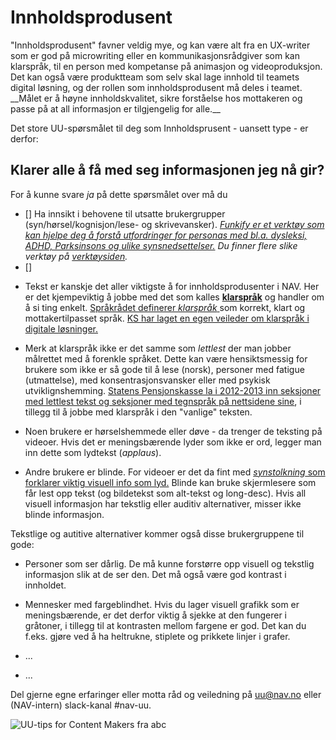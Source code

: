 # Innholdsprodusent
<p class="typo-ingress">"Innholdsprodusent" favner veldig mye, og kan være alt fra en UX-writer som er god på microwriting eller en kommunikasjonsrådgiver som kan klarspråk, til en person med kompetanse på animasjon og videoproduksjon. Det kan også være produktteam som selv skal lage innhold til teamets digital løsning, og der rollen som innholdsprodusent må deles i teamet. __Målet er å høyne innholdskvalitet, sikre forståelse hos mottakeren og passe på at all informasjon er tilgjengelig for alle.__</p>

Det store UU-spørsmålet til deg som Innholdsprusent - uansett type -  er derfor:
## Klarer alle å få med seg informasjonen jeg nå gir?

For å kunne svare _ja_ på dette spørsmålet over må du
- [] Ha innsikt i behovene til utsatte brukergrupper (syn/hørsel/kognisjon/lese- og skrivevansker). *[Funkify er et verktøy som kan hjelpe deg å forstå utfordringer for personas med bl.a. dysleksi, ADHD, Parksinsons og ulike synsnedsettelser.](https://www.funkify.org/?v=f003c44deab6) Du finner flere slike verktøy på [verktøysiden](/hvordan-faa-det-til/UU-testing/verktøykasse.md).* 
- [] 

* Tekst er kanskje det aller viktigste å for innholdsprodusenter i NAV. Her er det kjempeviktig å jobbe med det som kalles [__klarspråk__](https://www.difi.no/fagomrader-og-tjenester/klart-sprak-og-brukerinvolvering/klart-sprak) og handler om å si ting enkelt. [Språkrådet definerer _klarspråk_ ](https://www.sprakradet.no/globalassets/vi-og-vart/publikasjoner/2013-klarsprak-bm.pdf) som korrekt, klart og mottakertilpasset språk. [KS har laget en egen veileder om klarspråk i digitale løsninger.](https://www.ks.no/fagomrader/digitalisering/klart-sprak-i-digitale-selvbetjeningslosninger/) 

* Merk at klarspråk ikke er det samme som _lettlest_ der man jobber målrettet med å forenkle språket. Dette kan være hensiktsmessig for brukere som ikke er så gode til å lese (norsk), personer med fatigue (utmattelse), med konsentrasjonsvansker eller med psykisk utviklignshemming. [Statens Pensjonskasse la i 2012-2013 inn seksjoner med lettlest tekst og seksjoner med tegnspråk på nettsidene sine](https://www.sprakradet.no/upload/Klarspr%C3%A5k/Dokumenter/Klart%20vi%20kan!%20Evaluering%20av%20effektene%20av%20prosjektet%20%C2%ABKlart%20spr%C3%A5k%20i%20staten%C2%BB%202013.pdf), i tillegg til å jobbe med klarspråk i den "vanlige" teksten. 

* Noen brukere er hørselshemmede eller døve - da trenger de teksting på videoer. Hvis det er meningsbærende lyder som ikke er ord, legger man inn dette som lydtekst (_applaus_).

* Andre brukere er blinde. For videoer er det da fint med [_synstolkning_ som forklarer viktig visuell info som lyd.](https://www.youtube.com/watch?v=UTV0aL_OqKU) Blinde kan bruke skjermlesere som får lest opp tekst (og bildetekst som alt-tekst og long-desc). Hvis all visuell informasjon har tekstlig eller auditiv alternativer, misser ikke blinde informasjon. 

Tekstlige og autitive alternativer kommer også disse brukergruppene til gode:

* Personer som ser dårlig. De må kunne forstørre opp visuell og tekstlig informasjon slik at de ser den. Det må også være god kontrast i innholdet. 

* Mennesker med fargeblindhet. Hvis du lager visuell grafikk som er meningsbærende, er det derfor viktig å sjekke at den fungerer i gråtoner, i tillegg til at kontrasten mellom fargene er god. Det kan du f.eks. gjøre ved å ha heltrukne, stiplete og prikkete linjer i grafer.


* ...
* ...

Del gjerne egne erfaringer eller motta råd og veiledning på uu@nav.no eller (NAV-intern) slack-kanal #nav-uu.

<!-- Tror bildet må lastet opp til Github'en vår & renames Innholdsprodusent.pdf, sånn at vi kan lenke til: https://navikt.github.io/images/Innholdsprodusent.pdf -->
![UU-tips for Content Makers fra abc](https://navno.sharepoint.com/sites/universellutformingavikt/Shared%20Documents/Forms/AllItems.aspx?id=%2Fsites%2Funiversellutformingavikt%2FShared%20Documents%2FGeneral%2F16%20a11y%2Fa11y%5FTips4Teams%2Dcontentmakers%5F47667%2Epdf&parent=%2Fsites%2Funiversellutformingavikt%2FShared%20Documents%2FGeneral%2F16%20a11y)
